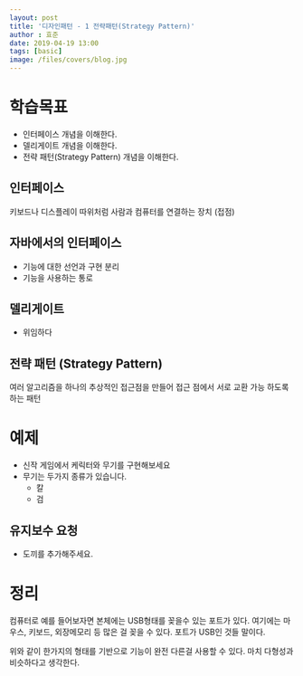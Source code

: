 ```yaml
---
layout: post
title: '디자인패턴 - 1 전략패턴(Strategy Pattern)'
author : 효준
date: 2019-04-19 13:00
tags: [basic]
image: /files/covers/blog.jpg
---
```


# 학습목표

+ 인터페이스 개념을 이해한다.
+ 델리게이트 개념을 이해한다.
+ 전략 패턴(Strategy Pattern) 개념을 이해한다.

## 인터페이스

키보드나 디스플레이 따위처럼 사람과 컴퓨터를 연결하는 장치 (접점)

## 자바에서의 인터페이스

+ 기능에 대한 선언과 구현 분리
+ 기능을 사용하는 통로

## 델리게이트

+ 위임하다

## 전략 패턴 (Strategy Pattern)

여러 알고리즘을 하나의 추상적인 접근점을 만들어 접근 점에서 서로 교환 가능 하도록 하는 패턴


# 예제

+ 신작 게임에서 케릭터와 무기를 구현해보세요
+ 무기는 두가지 종류가 있습니다.
    + 칼
    + 검

## 유지보수 요청
+ 도끼를 추가해주세요.


# 정리

컴퓨터로 예를 들어보자면 본체에는 USB형태를 꽂을수 있는 포트가 있다.
여기에는 마우스, 키보드, 외장메모리 등 많은 걸 꽂을 수 있다. 포트가 USB인 것들 말이다.

위와 같이 한가지의 형태를 기반으로 기능이 완전 다른걸 사용할 수 있다.
마치 다형성과 비슷하다고 생각한다.